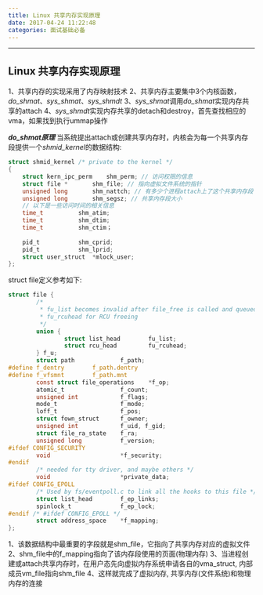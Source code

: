 ```yaml
---
title: Linux 共享内存实现原理
date: 2017-04-24 11:22:48
categories: 面试基础必备
---
```

------
## **Linux 共享内存实现原理**
1、共享内存的实现采用了内存映射技术
2、共享内存主要集中3个内核函数，*do_shmat*、*sys_shmat*、*sys_shmdt*
3、*sys_shmat*调用*do_shmat*实现内存共享的attach
4、*sys_shmdt*实现内存共享的detach和destroy，首先查找相应的vma，如果找到执行ummap操作
<!--more-->
***do_shmat原理***
当系统提出attach或创建共享内存时，内核会为每一个共享内存段提供一个*shmid_kernel*的数据结构:
```c
struct shmid_kernel /* private to the kernel */
{  
    struct kern_ipc_perm    shm_perm; // 访问权限的信息
    struct file *       shm_file; // 指向虚拟文件系统的指针
    unsigned long       shm_nattch; // 有多少个进程attach上了这个共享内存段
    unsigned long       shm_segsz; // 共享内存段大小
    // 以下是一些访问时间的相关信息
    time_t          shm_atim;
    time_t          shm_dtim;
    time_t          shm_ctim；
   
    pid_t           shm_cprid;
    pid_t           shm_lprid;
    struct user_struct  *mlock_user;
};
```
struct file定义参考如下:
```c
struct file {
        /*
         * fu_list becomes invalid after file_free is called and queued via
         * fu_rcuhead for RCU freeing
         */
        union {
                struct list_head        fu_list;
                struct rcu_head         fu_rcuhead;
        } f_u;
        struct path             f_path;
#define f_dentry        f_path.dentry
#define f_vfsmnt        f_path.mnt
        const struct file_operations    *f_op;
        atomic_t                f_count;
        unsigned int            f_flags;
        mode_t                  f_mode;
        loff_t                  f_pos;
        struct fown_struct      f_owner;
        unsigned int            f_uid, f_gid;
        struct file_ra_state    f_ra;
        unsigned long           f_version;
#ifdef CONFIG_SECURITY
        void                    *f_security;
#endif
        /* needed for tty driver, and maybe others */
        void                    *private_data;
#ifdef CONFIG_EPOLL
        /* Used by fs/eventpoll.c to link all the hooks to this file */
        struct list_head        f_ep_links;
        spinlock_t              f_ep_lock;
#endif /* #ifdef CONFIG_EPOLL */
        struct address_space    *f_mapping;
};
```
1、该数据结构中最重要的字段就是shm_file，它指向了共享内存对应的虚拟文件
2、shm_file中的f_mapping指向了该内存段使用的页面(物理内存)
3、当进程创建或attach共享内存时，在用户态先向虚拟内存系统申请各自的vma_struct, 内部成员vm_file指向shm_file
4、这样就完成了虚拟内存, 共享内存(文件系统)和物理内存的连接
